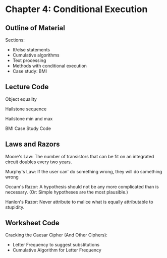 # Chapter 4: Conditional Execution

## Outline of Material

Sections:
* If/else statements
* Cumulative algorithms
* Text processing
* Methods with conditional execution
* Case study: BMI 

## Lecture Code

Object equality

Hailstone sequence

Hailstone min and max

BMI Case Study Code

## Laws and Razors

Moore's Law: The number of transistors that can be fit on an integrated circuit doubles every two years.

Murphy's Law: If the user can' do something wrong, they will do something wrong

Occam's Razor: A hypothesis should not be any more complicated than is necessary. (Or: Simple hypotheses are the most plausible.)

Hanlon's Razor: Never attribute to malice what is equally attributable to stupidity. 

## Worksheet Code

Cracking the Caesar Cipher (And Other Ciphers):
* Letter Frequency to suggest substitutions
* Cumulative Algorithm for Letter Frequency

